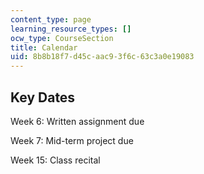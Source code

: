 ```yaml
---
content_type: page
learning_resource_types: []
ocw_type: CourseSection
title: Calendar
uid: 8b8b18f7-d45c-aac9-3f6c-63c3a0e19083
---
```


Key Dates
---------

Week 6: Written assignment due

Week 7: Mid-term project due

Week 15: Class recital